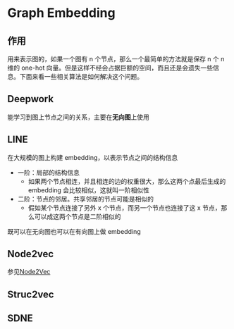 # Graph Embedding

## 作用

用来表示图的，如果一个图有 n 个节点，那么一个最简单的方法就是保存 n 个 n 维的 one-hot 向量。但是这样不经会占据巨额的空间，而且还是会遗失一些信息。下面来看一些相关算法是如何解决这个问题。

## Deepwork



能学习到图上节点之间的关系，主要在**无向图**上使用

## LINE

在大规模的图上构建 embedding，以表示节点之间的结构信息

+ 一阶：局部的结构信息
  + 如果两个节点相连，并且相连的边的权重很大，那么这两个点最后生成的 embedding 会比较相似，这就叫一阶相似性
+ 二阶：节点的邻居。共享邻居的节点可能是相似的
  + 假如某个节点连接了另外 x 个节点，而另一个节点也连接了这 x 节点，那么可以成这两个节点是二阶相似的

既可以在无向图也可以在有向图上做 embedding

## Node2vec

参见[Node2Vec](GraphEmbedding/Node2Vec.md)

## Struc2vec

## SDNE







